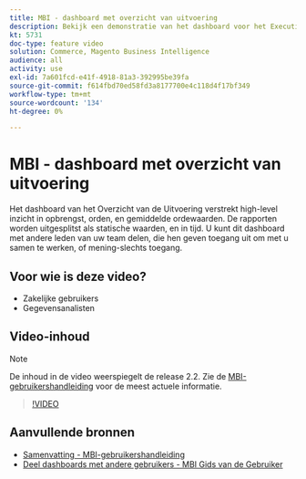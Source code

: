 ```yaml
---
title: MBI - dashboard met overzicht van uitvoering
description: Bekijk een demonstratie van het dashboard voor het Executive Overview (Uitvoerend Overzicht) van MBI.
kt: 5731
doc-type: feature video
solution: Commerce, Magento Business Intelligence
audience: all
activity: use
exl-id: 7a601fcd-e41f-4918-81a3-392995be39fa
source-git-commit: f614fbd70ed58fd3a8177700e4c118d4f17bf349
workflow-type: tm+mt
source-wordcount: '134'
ht-degree: 0%

---
```


# MBI - dashboard met overzicht van uitvoering

Het dashboard van het Overzicht van de Uitvoering verstrekt high-level inzicht in opbrengst, orden, en gemiddelde ordewaarden. De rapporten worden uitgesplitst als statische waarden, en in tijd. U kunt dit dashboard met andere leden van uw team delen, die hen geven toegang uit om met u samen te werken, of mening-slechts toegang.

## Voor wie is deze video?

- Zakelijke gebruikers
- Gegevensanalisten

## Video-inhoud

>[!NOTE]
>
>De inhoud in de video weerspiegelt de release 2.2. Zie de [MBI-gebruikershandleiding](https://experienceleague.adobe.com/docs/commerce-business-intelligence/mbi/guide-overview.html) voor de meest actuele informatie.

>[!VIDEO](https://video.tv.adobe.com/v/35986?quality=12&learn=on)

## Aanvullende bronnen

- [Samenvatting - MBI-gebruikershandleiding](https://experienceleague.adobe.com/docs/commerce-business-intelligence/mbi/build/dashboards/dashboards-pro.html#executive-summary-(guest-checkout-allowed))
- [Deel dashboards met andere gebruikers - MBI Gids van de Gebruiker](https://experienceleague.adobe.com/docs/commerce-business-intelligence/mbi/build/dashboards/share-dashboard-with-users.html)
